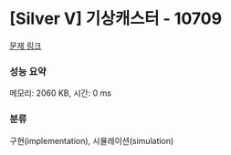 # [Silver V] 기상캐스터 - 10709 

[문제 링크](https://www.acmicpc.net/problem/10709) 

### 성능 요약

메모리: 2060 KB, 시간: 0 ms

### 분류

구현(implementation), 시뮬레이션(simulation)

